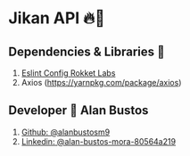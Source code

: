 # Jikan API :fire::office:

## Dependencies & Libraries :toolbox:

1. [Eslint Config Rokket Labs](https://github.com/rokket-labs/eslint-config-rokket-labs)
2. Axios (https://yarnpkg.com/package/axios)


## Developer :boy: Alan Bustos

1. [Github: @alanbustosm9](https://github.com/alanbustosm9)
2. [Linkedin: @alan-bustos-mora-80564a219](https://www.linkedin.com/in/alan-bustos-mora-80564a219/)






